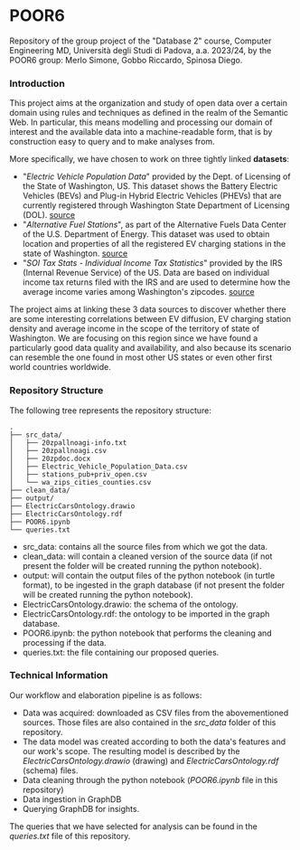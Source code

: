 # POOR6
Repository of the group project of the "Database 2" course, Computer Engineering MD, Università degli Studi di Padova, a.a. 2023/24, by the POOR6 group: Merlo Simone, Gobbo Riccardo, Spinosa Diego.

### Introduction
This project aims at the organization and study of open data over a certain domain using rules and techniques as defined in the realm of the Semantic Web. In particular, this means modelling and processing our domain of interest and the available data into a machine-readable form, that is by construction easy to query and to make analyses from.

More specifically, we have chosen to work on three tightly linked **datasets**:
 - "*Electric Vehicle Population Data*" provided by the Dept. of Licensing of the State of Washington, US. This dataset shows the Battery Electric Vehicles (BEVs) and Plug-in Hybrid Electric Vehicles (PHEVs) that are currently registered through Washington State Department of Licensing (DOL).  [source](https://data.wa.gov/Transportation/Electric-Vehicle-Population-Data/f6w7-q2d2)
 - "*Alternative Fuel Stations*", as part of the Alternative Fuels Data Center of the U.S. Department of Energy. This dataset was used to obtain location and properties of all the registered EV charging stations in the state of Washington. [source](https://afdc.energy.gov/data_download/alt_fuel_stations_format)
 - "*SOI Tax Stats - Individual Income Tax Statistics*" provided by the IRS (Internal Revenue Service) of the US. Data are based on individual income tax returns filed with the IRS and are used to determine how the average income varies among Washington's zipcodes. [source](https://www.irs.gov/statistics/soi-tax-stats-individual-income-tax-statistics-2020-zip-code-data-soi)

The project aims at linking these 3 data sources to discover whether there are some interesting correlations between EV diffusion, EV charging station density and average income in the scope of the territory of state of Washington. We are focusing on this region since we have found a particularly good data quality and availability, and also because its scenario can resemble the one found in most other US states or even other first world countries worldwide.


### Repository Structure
The following tree represents the repository structure:
```
.
├── src_data/
│   ├── 20zpallnoagi-info.txt
│   ├── 20zpallnoagi.csv
│   ├── 20zpdoc.docx
│   ├── Electric_Vehicle_Population_Data.csv
│   ├── stations_pub+priv_open.csv
│   └── wa_zips_cities_counties.csv
├── clean_data/
├── output/
├── ElectricCarsOntology.drawio
├── ElectricCarsOntology.rdf
├── POOR6.ipynb
└── queries.txt

```
- src_data: contains all the source files from which we got the data.
- clean_data: will contain a cleaned version of the source data (if not present the folder will be created running the python notebook).
- output: will contain the output files of the python notebook (in turtle format), to be ingested in the graph database (if not present the folder will be created running the python notebook).
- ElectricCarsOntology.drawio: the schema of the ontology.
- ElectricCarsOntology.rdf: the ontology to be imported in the graph database.
- POOR6.ipynb: the python notebook that performs the cleaning and processing if the data.
- queries.txt: the file containing our proposed queries.

### Technical Information
Our workflow and elaboration pipeline is as follows:
- Data was acquired: downloaded as CSV files from the abovementioned sources.
 Those files are also contained in the *src_data* folder of this repository.
- The data model was created according to both the data's features and our work's scope.
	The resulting model is described by the *ElectricCarsOntology.drawio* (drawing) and *ElectricCarsOntology.rdf* (schema) files.
- Data cleaning through the python notebook (*POOR6.ipynb* file in this repository)
- Data ingestion in GraphDB
- Querying GraphDB for insights.

The queries that we have selected for analysis can be found in the *queries.txt* file of this repository.

